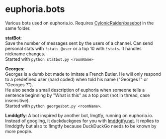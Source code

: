 # euphoria.bots
Various bots used on euphoria.io.
Requires [CylonicRaider/basebot](https://github.com/CylonicRaider/basebot) in the same folder.

**statBot**:  
Save the number of messages sent by the users of a  channel. Can send personal stats with `!stats @user` or a top 10 with `!stats`. It handles nickname changes.  
Started with `python statbot.py <roomName>`

**Georges**:  
Georges is a dumb bot made to imitate a French Butler. He will only respond to a predefined user (hard coded) when told his name ("Georges !" or "Georges ?").  
He also sends a small description of euphoria when someone tells a sentence beginning by "What is this" as a top post (not in thread, case insensitive).  
Started with `python georgesbot.py <roomName>`.

**Lmddgtfy**:
A bot inspired by another bot, lmgtfy, running on euphoria.io. Instead of googling, it duckduckgoes for you with [lmddgtfy.net](https://lmddgtfy.net). It replies to !lmddgtfy <keywords> but also to !lmgtfy <keywords> because DuckDuckGo needs to be known by more people.
